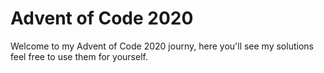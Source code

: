 # Advent of Code 2020
Welcome to my Advent of Code 2020 journy, here you'll see my solutions feel free to use them for yourself.
